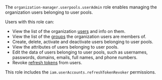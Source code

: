 The `organization-manager.userpools.userAdmin` role enables managing the organization users belonging to user pools.

Users with this role can:
* View the list of the organization [users](../../../overview/roles-and-resources.md#users) and info on them.
* View the list of the [groups](../../../organization/concepts/groups.md) the organization users are members of.
* Create, delete, activate and deactivate users belonging to user pools.
* View the attributes of users belonging to user pools.
* Edit the data of users belonging to user pools, such as usernames, passwords, domains, emails, full names, and phone numbers.
* Revoke [refresh tokens](../../../iam/concepts/authorization/refresh-token.md) from users.

This role includes the `iam.userAccounts.refreshTokenRevoker` permissions.